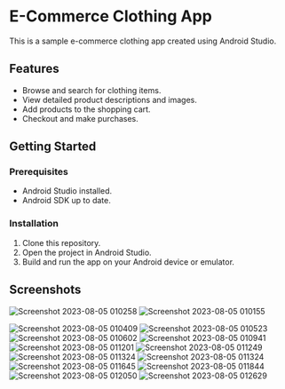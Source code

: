 # E-Commerce Clothing App

This is a sample e-commerce clothing app created using Android Studio.

## Features

- Browse and search for clothing items.
- View detailed product descriptions and images.
- Add products to the shopping cart.
- Checkout and make purchases.

## Getting Started

### Prerequisites

- Android Studio installed.
- Android SDK up to date.

### Installation

1. Clone this repository.
2. Open the project in Android Studio.
3. Build and run the app on your Android device or emulator.

## Screenshots

![Screenshot 2023-08-05 010258](https://github.com/Soundarya-55/E-Commerce-App/assets/144033944/1686645c-77d1-4bbf-9adf-73e5ea2d2f39)
![Screenshot 2023-08-05 010155](https://github.com/Soundarya-55/E-Commerce-App/assets/144033944/ba0bc27c-c22a-4a27-af77-7a4a4fd62393)

![Screenshot 2023-08-05 010409](https://github.com/Soundarya-55/E-Commerce-App/assets/144033944/6c130fbd-fb64-4b79-b18e-1ccd5153e313)
![Screenshot 2023-08-05 010523](https://github.com/Soundarya-55/E-Commerce-App/assets/144033944/2993d341-04c0-47a7-a187-b4f5b584acac)
![Screenshot 2023-08-05 010602](https://github.com/Soundarya-55/E-Commerce-App/assets/144033944/0a6287e5-7a8d-4f58-9aff-1ec2f8837177)
![Screenshot 2023-08-05 010941](https://github.com/Soundarya-55/E-Commerce-App/assets/144033944/d8496bfc-e80a-4c98-aa36-d0d71e59c22a)
![Screenshot 2023-08-05 011201](https://github.com/Soundarya-55/E-Commerce-App/assets/144033944/e3959ce7-5e81-4100-b855-e4327bd8b0a5)
![Screenshot 2023-08-05 011249](https://github.com/Soundarya-55/E-Commerce-App/assets/144033944/e74e1bf0-2b09-451a-a522-43690a791ef5)
![Screenshot 2023-08-05 011324](https://github.com/Soundarya-55/E-Commerce-App/assets/144033944/e3167a72-f8af-4cdf-9d8d-19943b204354)
![Screenshot 2023-08-05 011324](https://github.com/Soundarya-55/E-Commerce-App/assets/144033944/f0dc4ab4-204a-4a58-90b3-82034731ca9e)
![Screenshot 2023-08-05 011645](https://github.com/Soundarya-55/E-Commerce-App/assets/144033944/1e567688-43f1-4a5a-9d9f-d0c8a605487a)
![Screenshot 2023-08-05 011844](https://github.com/Soundarya-55/E-Commerce-App/assets/144033944/7c4b42a4-e748-442c-9f65-e9f0367653e4)
![Screenshot 2023-08-05 012050](https://github.com/Soundarya-55/E-Commerce-App/assets/144033944/43d751c2-306b-46bb-8fd0-211636724f7e)
![Screenshot 2023-08-05 012629](https://github.com/Soundarya-55/E-Commerce-App/assets/144033944/9a9a5e23-1d5f-40ee-9769-d95005df08f2)









